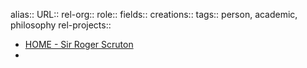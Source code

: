 alias::
URL::
rel-org::
role::
fields::
creations:: 
tags:: person, academic, philosophy
rel-projects::

- [HOME - Sir Roger Scruton](https://www.roger-scruton.com/)
-